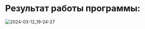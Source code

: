 # Результат работы программы:
![2024-03-12_19-24-27](https://github.com/vantedi/rvi_practice_1/assets/82594287/3693cfe3-4a32-4a47-945f-a3930644a79e)
